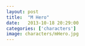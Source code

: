 ```yaml
---
layout: post
title:  "M Hero"
date:   2013-10-18 20:29:00
categories: ['characters']
image: characters/mHero.jpg
---
```


